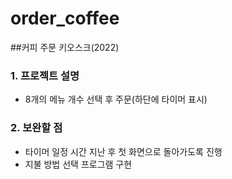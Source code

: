 # order_coffee
##커피 주문 키오스크(2022)
### 1. 프로젝트 설명
- 8개의 메뉴 개수 선택 후 주문(하단에 타이머 표시)

### 2. 보완할 점
- 타이머 일정 시간 지난 후 첫 화면으로 돌아가도록 진행
- 지불 방법 선택 프로그램 구현
